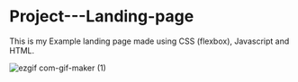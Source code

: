 # Project---Landing-page

This is my Example landing page made using CSS (flexbox), Javascript and HTML.

![ezgif com-gif-maker (1)](https://user-images.githubusercontent.com/100855706/177362526-8c069b92-251b-421f-9164-c7b06657f2da.gif)
